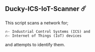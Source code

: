 ## Ducky-ICS-IoT-Scanner ☄️
This script scans a network for;

    🔥- Industrial Control Systems (ICS) and 
    🔥- Internet of Things (IoT) devices 
and attempts to identify them.
